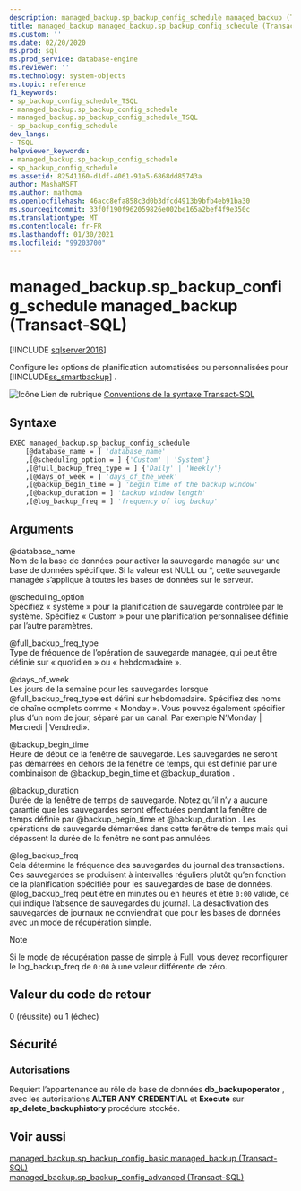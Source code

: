 ```yaml
---
description: managed_backup.sp_backup_config_schedule managed_backup (Transact-SQL)
title: managed_backup managed_backup.sp_backup_config_schedule (Transact-SQL) | Microsoft Docs
ms.custom: ''
ms.date: 02/20/2020
ms.prod: sql
ms.prod_service: database-engine
ms.reviewer: ''
ms.technology: system-objects
ms.topic: reference
f1_keywords:
- sp_backup_config_schedule_TSQL
- managed_backup.sp_backup_config_schedule
- managed_backup.sp_backup_config_schedule_TSQL
- sp_backup_config_schedule
dev_langs:
- TSQL
helpviewer_keywords:
- managed_backup.sp_backup_config_schedule
- sp_backup_config_schedule
ms.assetid: 82541160-d1df-4061-91a5-6868dd85743a
author: MashaMSFT
ms.author: mathoma
ms.openlocfilehash: 46acc8efa858c3d0b3dfcd4913b9bfb4eb91ba30
ms.sourcegitcommit: 33f0f190f962059826e002be165a2bef4f9e350c
ms.translationtype: MT
ms.contentlocale: fr-FR
ms.lasthandoff: 01/30/2021
ms.locfileid: "99203700"
---
```

# <a name="managed_backupsp_backup_config_schedule-transact-sql"></a>managed_backup.sp_backup_config_schedule managed_backup (Transact-SQL)
[!INCLUDE [sqlserver2016](../../includes/applies-to-version/sqlserver2016.md)]

  Configure les options de planification automatisées ou personnalisées pour [!INCLUDE[ss_smartbackup](../../includes/ss-smartbackup-md.md)] .  
    
 ![Icône Lien de rubrique](../../database-engine/configure-windows/media/topic-link.gif "Icône du lien de rubrique") [Conventions de la syntaxe Transact-SQL](../../t-sql/language-elements/transact-sql-syntax-conventions-transact-sql.md)  
  
## <a name="syntax"></a>Syntaxe  
  
```vb  
EXEC managed_backup.sp_backup_config_schedule   
    [@database_name = ] 'database_name'
    ,[@scheduling_option = ] {'Custom' | 'System'}  
    ,[@full_backup_freq_type = ] {'Daily' | 'Weekly'}  
    ,[@days_of_week = ] 'days_of_the_week'  
    ,[@backup_begin_time = ] 'begin time of the backup window'  
    ,[@backup_duration = ] 'backup window length'  
    ,[@log_backup_freq = ] 'frequency of log backup'  
```  
  
##  <a name="arguments"></a><a name="Arguments"></a> Arguments  
 @database_name  
 Nom de la base de données pour activer la sauvegarde managée sur une base de données spécifique. Si la valeur est NULL ou *, cette sauvegarde managée s’applique à toutes les bases de données sur le serveur.  
  
 @scheduling_option  
 Spécifiez « système » pour la planification de sauvegarde contrôlée par le système. Spécifiez « Custom » pour une planification personnalisée définie par l’autre paramètres.  
  
 @full_backup_freq_type  
 Type de fréquence de l’opération de sauvegarde managée, qui peut être définie sur « quotidien » ou « hebdomadaire ».  
  
 @days_of_week  
 Les jours de la semaine pour les sauvegardes lorsque @full_backup_freq_type est défini sur hebdomadaire. Spécifiez des noms de chaîne complets comme « Monday ».  Vous pouvez également spécifier plus d’un nom de jour, séparé par un canal. Par exemple N’Monday | Mercredi | Vendredi».  
  
 @backup_begin_time  
 Heure de début de la fenêtre de sauvegarde. Les sauvegardes ne seront pas démarrées en dehors de la fenêtre de temps, qui est définie par une combinaison de @backup_begin_time et @backup_duration .  
  
 @backup_duration  
 Durée de la fenêtre de temps de sauvegarde. Notez qu’il n’y a aucune garantie que les sauvegardes seront effectuées pendant la fenêtre de temps définie par @backup_begin_time et @backup_duration . Les opérations de sauvegarde démarrées dans cette fenêtre de temps mais qui dépassent la durée de la fenêtre ne sont pas annulées.  
  
 @log_backup_freq  
 Cela détermine la fréquence des sauvegardes du journal des transactions. Ces sauvegardes se produisent à intervalles réguliers plutôt qu’en fonction de la planification spécifiée pour les sauvegardes de base de données. @log_backup_freq peut être en minutes ou en heures et être `0:00` valide, ce qui indique l’absence de sauvegardes du journal. La désactivation des sauvegardes de journaux ne conviendrait que pour les bases de données avec un mode de récupération simple.  
  
> [!NOTE]  
>  Si le mode de récupération passe de simple à Full, vous devez reconfigurer le log_backup_freq de `0:00` à une valeur différente de zéro.  
  
## <a name="return-code-value"></a>Valeur du code de retour  
 0 (réussite) ou 1 (échec)  
  
## <a name="security"></a>Sécurité  
  
### <a name="permissions"></a>Autorisations  
 Requiert l’appartenance au rôle de base de données **db_backupoperator** , avec les autorisations **ALTER ANY CREDENTIAL** et **Execute** sur **sp_delete_backuphistory** procédure stockée.  
  
## <a name="see-also"></a>Voir aussi  
 [managed_backup.sp_backup_config_basic managed_backup (Transact-SQL)](../../relational-databases/system-stored-procedures/managed-backup-sp-backup-config-basic-transact-sql.md)   
 [managed_backup.sp_backup_config_advanced &#40;Transact-SQL&#41;](../../relational-databases/system-stored-procedures/managed-backup-sp-backup-config-advanced-transact-sql.md)  
  
  
